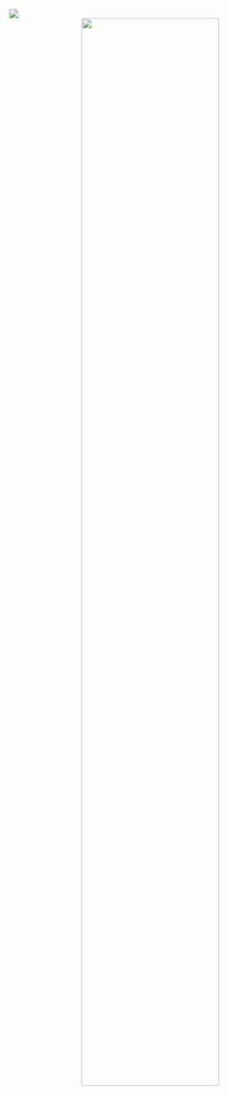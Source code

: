 <img src = "https://capsule-render.vercel.app/api?type=wave&color=e1fafa&height=300&section=header&text=Gaeul's%20Github&fontSize=90"/>

<center>
<img width="70%" src="https://user-images.githubusercontent.com/99901580/196859166-b87a09ae-405c-40e0-8765-6b1ee34d7205.jpg"/>
</center>
